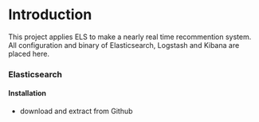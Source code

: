 # Introduction

This project applies ELS to make a nearly real time recommention system.   
All configuration and binary of Elasticsearch, Logstash and Kibana are placed here.

### Elasticsearch
#### Installation
* download and extract from Github
